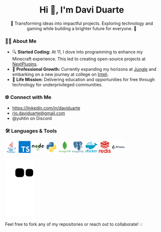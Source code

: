 <h1 align="center">Hi 👋, I'm Davi Duarte</h1>

<p align="center">
  🌟 Transforming ideas into impactful projects. Exploring technology and gaming while building a brighter future for everyone. 🌟
</p>

### 👨‍💻 About Me
- 🔍 **Started Coding:** At 11, I dove into programming to enhance my Minecraft experience. This led to creating open-source projects at [NextPlugins](https://github.com/nextplugins).  
- 🚀 **Professional Growth:** Currently expanding my horizons at [Jungle](https://itsjungle.xyz) and embarking on a new journey at college on [Inteli](https://inteli.edu.br).  
- 🎯 **Life Mission:** Delivering education and opportunities for free through technology for underprivileged communities.  

### 🌐 Connect with Me
  - https://linkedin.com/in/daviduarte
  - rio.daviduarte@gmail.com
  - @yuhtin on Discord

### 🛠️ Languages & Tools
<p align="left">
    <img src="https://raw.githubusercontent.com/devicons/devicon/master/icons/java/java-original.svg" alt="java" width="40" height="40" />
    <img src="https://raw.githubusercontent.com/devicons/devicon/refs/heads/master/icons/typescript/typescript-original.svg" alt="typescript" width="40" height="40" />
    <img src="https://raw.githubusercontent.com/devicons/devicon/master/icons/nodejs/nodejs-original-wordmark.svg" alt="nodejs" width="40" height="40" />
    <img src="https://raw.githubusercontent.com/devicons/devicon/master/icons/python/python-original.svg" alt="python" width="40" height="40" />
    <img src="https://raw.githubusercontent.com/devicons/devicon/master/icons/mongodb/mongodb-plain-wordmark.svg" alt="mongodb" width="40" height="40" />
    <img src="https://raw.githubusercontent.com/devicons/devicon/master/icons/postgresql/postgresql-plain-wordmark.svg" alt="postgresql" width="40" height="40" />
    <img src="https://raw.githubusercontent.com/devicons/devicon/master/icons/docker/docker-plain-wordmark.svg" alt="docker" width="40" height="40" />
    <img src="https://raw.githubusercontent.com/devicons/devicon/master/icons/redis/redis-plain-wordmark.svg" alt="redis" width="40" height="40" />
    <img src="https://raw.githubusercontent.com/devicons/devicon/master/icons/prisma/prisma-original-wordmark.svg" alt="prisma" width="40" height="40" />
</p>

<img src="https://raw.githubusercontent.com/yuhtin/yuhtin/output/github-contribution-grid-snake.svg" alt="Snake animation" />

Feel free to fork any of my repositories or reach out to collaborate! 💡
